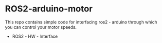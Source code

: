 # ROS2-arduino-motor
This repo contains simple code for interfacing ros2 - arduino through which you can control your motor speeds.

- ROS2 - HW - Interface